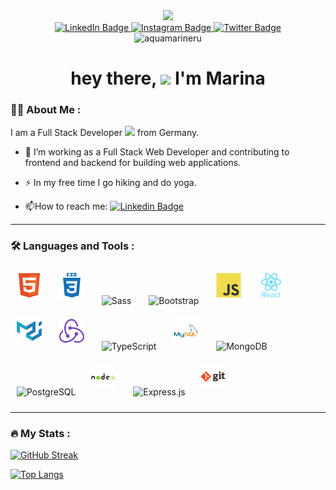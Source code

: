 <div id="header" align="center">
  <img src="https://media.giphy.com/media/ptqAPgghLtHOa0SLJS/giphy.gif" width="200"/>
  <div id="badges" align="center">
    <a href="https://www.linkedin.com/in/ilyushina/">
      <img src="https://img.shields.io/badge/LinkedIn-blue?style=for-the-badge&logo=linkedin&logoColor=white" alt="LinkedIn Badge"/>
     </a>
    <a href="https://www.instagram.com/aquamarine.it/">
      <img src="https://img.shields.io/badge/Instagram-E4405F?style=for-the-badge&logo=instagram&logoColor=white" alt="Instagram Badge"/>
    </a>
    <a href="https://twitter.com/aquamarine_gr">
      <img src="https://img.shields.io/badge/Twitter-blue?style=for-the-badge&logo=twitter&logoColor=white" alt="Twitter Badge"/>
    </a>
  </div>
  <img src="https://komarev.com/ghpvc/?username=aquamarineru&style=flat-square&color=blue" alt="aquamarineru"/>
  <h1>
  hey there, 
    <img src="https://media.giphy.com/media/hvRJCLFzcasrR4ia7z/giphy.gif" width="30px"/>
   I'm Marina
  </h1>
</div>


### :woman_technologist: About Me :
I am a Full Stack Developer <img src="https://media.giphy.com/media/WUlplcMpOCEmTGBtBW/giphy.gif" width="30"> from Germany.

- :telescope: I’m working as a Full Stack Web Developer and contributing to frontend and backend for building web applications.

- :zap: In my free time I go hiking and do yoga.

- :mailbox:How to reach me: [![Linkedin Badge](https://img.shields.io/badge/-linkedin-blue?style=flat&logo=Linkedin&logoColor=white)](https://www.linkedin.com/in/ilyushina/)


---

### :hammer_and_wrench: Languages and Tools :

    
<div>
  <img 
       style="margin: 10px;"
       src="https://github.com/devicons/devicon/blob/master/icons/html5/html5-original.svg" 
       title="HTML5" 
       alt="HTML" 
       width="40" 
       height="40"/>&nbsp;
  <img 
       style="margin: 10px;"
       src="https://github.com/devicons/devicon/blob/master/icons/css3/css3-plain-wordmark.svg"  
       title="CSS3" alt="CSS" 
       width="40" height="40"/>&nbsp;
  <img
    style="margin: 10px;"
    src="https://profilinator.rishav.dev/skills-assets/sass-original.svg"
    alt="Sass"
    height="50"
  />&nbsp;
  <img
    style="margin: 10px;"
    src="https://profilinator.rishav.dev/skills-assets/bootstrap-plain.svg"
    alt="Bootstrap"
    height="50"
  />&nbsp;
  <img 
       style="margin: 10px;"
       src="https://github.com/devicons/devicon/blob/master/icons/javascript/javascript-original.svg" 
       title="JavaScript" alt="JavaScript" 
       width="40" height="40"/>&nbsp;
  <img 
       style="margin: 10px;"
       src="https://github.com/devicons/devicon/blob/master/icons/react/react-original-wordmark.svg" 
       title="React" alt="React" 
       width="40" height="40"/>&nbsp;
  <img 
       style="margin: 10px;"
       src="https://github.com/devicons/devicon/blob/master/icons/materialui/materialui-original.svg" 
       title="Material UI" alt="Material UI" 
       width="40" height="40"/>&nbsp;
  <img 
       style="margin: 10px;"
       src="https://github.com/devicons/devicon/blob/master/icons/redux/redux-original.svg" 
       title="Redux" alt="Redux " 
       width="40" height="40"/>&nbsp;
  <img
    style="margin: 10px;"
    src="https://profilinator.rishav.dev/skills-assets/typescript-original.svg"
    alt="TypeScript"
    height="50"
  />&nbsp;
  <img 
       style="margin: 10px;"
       src="https://github.com/devicons/devicon/blob/master/icons/mysql/mysql-original-wordmark.svg" 
       title="MySQL"  alt="MySQL" 
       width="40" height="40"/>&nbsp;
  <img
    style="margin: 10px;"
    src="https://profilinator.rishav.dev/skills-assets/mongodb-original-wordmark.svg"
    alt="MongoDB"
    height="50"
  />
  <img
    style="margin: 10px;"
    src="https://profilinator.rishav.dev/skills-assets/postgresql-original-wordmark.svg"
    alt="PostgreSQL"
    height="50"
  />
  <img 
       style="margin: 10px;"
       src="https://github.com/devicons/devicon/blob/master/icons/nodejs/nodejs-original-wordmark.svg" 
       title="NodeJS" alt="NodeJS" 
       width="40" height="40"/>&nbsp;
  <img
    style="margin: 10px;"
    src="https://profilinator.rishav.dev/skills-assets/express-original-wordmark.svg"
    alt="Express.js"
    height="50"
  />
  <img 
       style="margin: 10px;"
       src="https://github.com/devicons/devicon/blob/master/icons/git/git-original-wordmark.svg" 
       title="Git" alt="Git" 
       width="40" height="40"/>
</div>



---

### :fire: My Stats :

    
[![GitHub Streak](http://github-readme-streak-stats.herokuapp.com?user=aquamarineru&theme=dark&background=000000)](https://git.io/streak-stats)

[![Top Langs](https://github-readme-stats.vercel.app/api/top-langs/?username=aquamarineru&layout=compact&theme=vision-friendly-dark)](https://github.com/anuraghazra/github-readme-stats)



<!--
**aquamarineru/aquamarineru** is a ✨ _special_ ✨ repository because its `README.md` (this file) appears on your GitHub profile.

Here are some ideas to get you started:

- 🔭 I’m currently working on ...
- 🌱 I’m currently learning ...
- 👯 I’m looking to collaborate on ...
- 🤔 I’m looking for help with ...
- 💬 Ask me about ...
- 📫 How to reach me: ...
- 😄 Pronouns: ...
- ⚡ Fun fact: ...
-->
